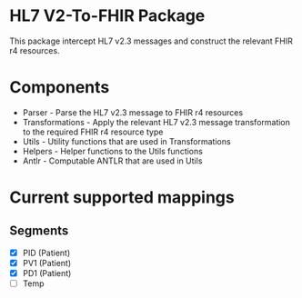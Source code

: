 # HL7 V2-To-FHIR Package
This package intercept HL7 v2.3 messages and construct the relevant FHIR r4 resources.

# Components
- Parser - Parse the HL7 v2.3 message to FHIR r4 resources
- Transformations - Apply the relevant HL7 v2.3 message transformation to the required FHIR r4 resource type
- Utils - Utility functions that are used in Transformations
- Helpers - Helper functions to the Utils functions
- Antlr - Computable ANTLR that are used in Utils

# Current supported mappings
## Segments
- [x] PID (Patient)
- [x] PV1 (Patient)
- [x] PD1 (Patient)
- [ ] Temp
